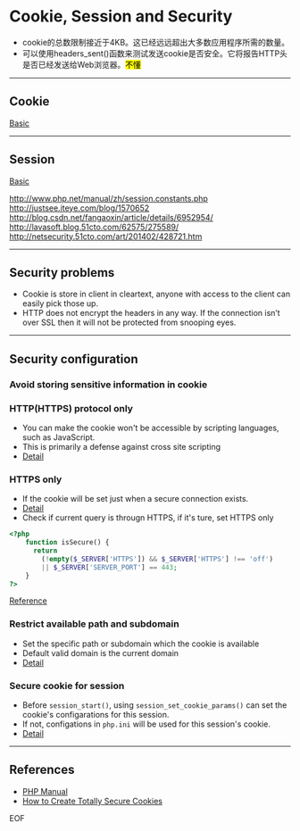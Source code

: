 # Cookie, Session and Security
* cookie的总数限制接近于4KB。这已经远远超出大多数应用程序所需的数量。
* 可以使用headers_sent()函数来测试发送cookie是否安全。它将报告HTTP头是否已经发送给Web浏览器。<mark>不懂</mark>


***
## Cookie
[Basic](https://secure.php.net/manual/en/features.cookies.php)


***
## Session
[Basic](https://secure.php.net/manual/en/session.examples.php)



http://www.php.net/manual/zh/session.constants.php
http://justsee.iteye.com/blog/1570652
http://blog.csdn.net/fangaoxin/article/details/6952954/
http://lavasoft.blog.51cto.com/62575/275589/
http://netsecurity.51cto.com/art/201402/428721.htm






***
## Security problems
* Cookie is store in client in cleartext, anyone with access to the client can
easily pick those up.
* HTTP does not encrypt the headers in any way. If the connection isn’t over SSL
then it will not be protected from snooping eyes.



***
## Security configuration
### Avoid storing sensitive information in cookie

### HTTP(HTTPS) protocol only
* You can make the cookie won't be accessible by scripting languages, such as
JavaScript.
* This is primarily a defense against cross site scripting
* [Detail](https://secure.php.net/manual/en/function.setcookie.php)

### HTTPS only
* If the cookie will be set just when a secure connection exists.
* [Detail](https://secure.php.net/manual/en/function.setcookie.php)
* Check if current query is througn HTTPS, if it's ture, set HTTPS only
```php
<?php
    function isSecure() {
      return
        (!empty($_SERVER['HTTPS']) && $_SERVER['HTTPS'] !== 'off')
        || $_SERVER['SERVER_PORT'] == 443;
    }
?>
```
[Reference](https://stackoverflow.com/questions/21729960/how-do-i-use-syntax-highlighting-in-php-within-a-markdown-github-gist)

### Restrict available path and subdomain
* Set the specific path or subdomain which the cookie is available
* Default valid domain is the current domain
* [Detail](https://secure.php.net/manual/en/function.setcookie.php)

### Secure cookie for session
* Before `session_start()`, using `session_set_cookie_params()` can set the
cookie's configarations for this session.
* If not, configations in `php.ini` will be used for this session's cookie.
* [Detail](https://secure.php.net/manual/en/function.session-set-cookie-params.php)




***
## References
* [PHP Manual](https://php.net/)
* [How to Create Totally Secure Cookies](http://blog.teamtreehouse.com/how-to-create-totally-secure-cookies)








EOF
